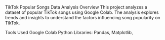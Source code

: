TikTok Popular Songs Data Analysis
Overview
This project analyzes a dataset of popular TikTok songs using Google Colab. The analysis explores trends and insights to understand the factors influencing song popularity on TikTok.

Tools Used
Google Colab
Python Libraries: Pandas, Matplotlib,
